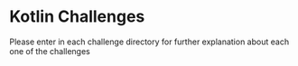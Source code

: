 # Kotlin Challenges

Please enter in each challenge directory for further explanation about each one of the challenges
